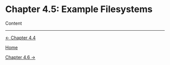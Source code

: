 # Chapter 4.5: Example Filesystems

Content

---

[← Chapter 4.4](Chapter%204%20%2018c6d.md)

[Home](../../AiredDev%20b02d5/Notes%20on%20M%2061e3e.md)

[Chapter 4.6 →](Chapter%204%20%20351e9.md)